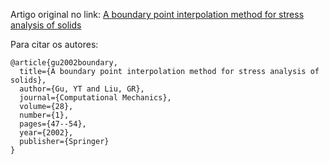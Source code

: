 Artigo original no link: [A boundary point interpolation method for stress analysis of solids](https://link.springer.com/article/10.1007/s00466-001-0268-9)

Para citar os autores:
```bibliography
@article{gu2002boundary,
  title={A boundary point interpolation method for stress analysis of solids},
  author={Gu, YT and Liu, GR},
  journal={Computational Mechanics},
  volume={28},
  number={1},
  pages={47--54},
  year={2002},
  publisher={Springer}
}
